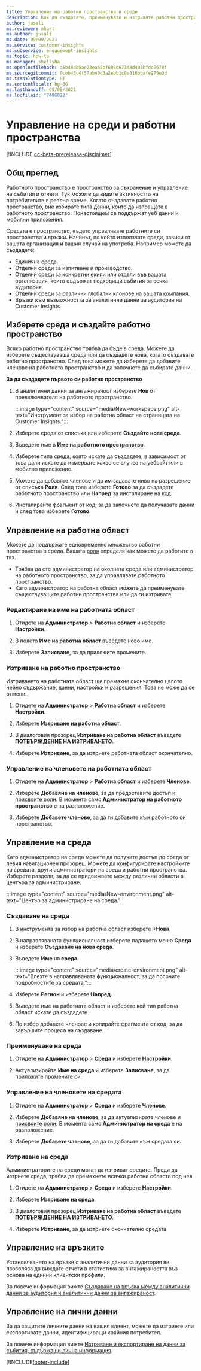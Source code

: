 ```yaml
---
title: Управление на работни пространства и среди
description: Как да създавате, преименувате и изтривате работни пространства и среди.
author: jusali
ms.reviewer: mhart
ms.author: jusali
ms.date: 09/09/2021
ms.service: customer-insights
ms.subservice: engagement-insights
ms.topic: how-to
ms.manager: shellyha
ms.openlocfilehash: a5b48db5ae23ea65bf608d67348d493bfdc7678f
ms.sourcegitcommit: 0ceb46c4f57ab49d3a2ebb1c8a816bbafe979e3d
ms.translationtype: HT
ms.contentlocale: bg-BG
ms.lasthandoff: 09/09/2021
ms.locfileid: "7486022"
---
```

# <a name="manage-environments-and-workspaces"></a>Управление на среди и работни пространства

[!INCLUDE [cc-beta-prerelease-disclaimer](includes/cc-beta-prerelease-disclaimer.md)]

## <a name="overview"></a>Общ преглед

Работното пространство е пространство за съхранение и управление на събития и отчети. Тук можете да видите активността на потребителите в реално време. Когато създавате работно пространство, вие избирате типа данни, които да изпращате в работното пространство. Понастоящем се поддържат уеб данни и мобилни приложения.

Средата е пространство, където управлявате работните си пространства и връзки. Начинът, по който използвате среди, зависи от вашата организация и вашия случай на употреба. Например можете да създадете:

-   Единична среда.
-   Отделни среди за изпитване и производство.
-   Отделни среди за конкретни екипи или отдели във вашата организация, които съдържат подходящи събития за всяка аудитория.
-   Отделни среди за различни глобални клонове на вашата компания.
-   Връзки към възможността за аналитични данни за аудитория на Customer Insights.

## <a name="choose-an-environment-and-create-a-workspace"></a>Изберете среда и създайте работно пространство 

Всяко работно пространство трябва да бъде в среда. Можете да изберете съществуваща среда или да създадете нова, когато създавате работно пространство. След това можете да изберете да добавите членове на работното пространство и да започнете да събирате данни.

**За да създадете първото си работно пространство**

1. В аналитични данни за ангажираност изберете **Нов** от превключвателя на работното пространство. 

   :::image type="content" source="media/New-workspace.png" alt-text="Инструмент за избор на работна област на страницата на Customer Insights.":::

1. Изберете среда от списъка или изберете **Създайте нова среда**.

1. Въведете име в **Име на работното пространство**. 

1. Изберете типа среда, която искате да създадете, в зависимост от това дали искате да измервате какво се случва на уебсайт или в мобилно приложение. 

1. Можете да добавяте членове и да им задавате ниво на разрешение от списъка **Роля**. След това изберете **Готово** за да създадете работното пространство или **Напред** за инсталиране на код. 

1. Инсталирайте фрагмент от код, за да започнете да получавате данни и след това изберете **Готово**. 

## <a name="manage-a-workspace"></a>Управление на работна област

Можете да поддържате едновременно множество работни пространства в среда. Вашата [роля](user-roles.md) определя как можете да работите в тях. 

 - Трябва да сте администратор на околната среда или администратор на работното пространство, за да управлявате работното пространство.
 - Като администратор на работна област можете да преименувате съществуващите работни пространства или да ги изтривате. 

### <a name="edit-a-workspace-name"></a>Редактиране на име на работната област

1. Отидете на **Администратор** > **Работна област** и изберете **Настройки**.

1. В полето **Име на работна област** въведете ново име.

1. Изберете **Записване**, за да приложите промените.

### <a name="delete-a-workspace"></a>Изтриване на работно пространство

Изтриването на работната област ще премахне окончателно цялото нейно съдържание, данни, настройки и разрешения. Това не може да се отмени.

1. Отидете на **Администратор** > **Работна област** и изберете **Настройки**.

1. Изберете **Изтриване на работна област**. 

1. В диалоговия прозорец **Изтриване на работна област** въведете **ПОТВЪРЖДЕНИЕ НА ИЗТРИВАНЕТО**. 

1. Изберете **Изтриване**, за да изтриете работната област окончателно.

### <a name="manage-workspace-members"></a>Управление на членовете на работната област

1. Отидете на **Администратор** > **Работна област** и изберете **Членове**.

1. Изберете **Добавяне на членове**, за да предоставите достъп и [присвоите роли](user-roles.md). В момента само **Администратор на работното пространство** е на разположение.

1. Изберете **Добавете членове**, за да ги добавите към работното си пространство.

## <a name="manage-an-environment"></a>Управление на среда

Като администратор на среда можете да получите достъп до среда от левия навигационен прозорец. Можете да конфигурирате настройките на средата, други администратори на среда и работни пространства. Изберете раздели, за да се придвижвате между различни области в центъра за администриране.

:::image type="content" source="media/New-environment.png" alt-text="Център за администриране на среда.":::

### <a name="create-an-environment"></a>Създаване на среда

1. В инструмента за избор на работна област изберете **+Нова**.

1. В направляваната функционалност изберете падащото меню **Среда** и изберете **Създаване на нова среда**. 

1. Въведете **Име на среда**.

   :::image type="content" source="media/create-environment.png" alt-text="Влезте в направляваната функционалност, за да посочите подробностите за средата.":::

1. Изберете **Регион** и изберете **Напред**. 

1. Въведете име на работната област и изберете кой тип работна област искате да създадете. 

1.  По избор добавете членове и копирайте фрагмента от код, за да завършите процеса на създаване.

### <a name="rename-an-environment"></a>Преименуване на среда

1. Отидете на **Администратор** > **Среда** и изберете **Настройки**.

1. Актуализирайте **Име на среда** и изберете **Записване**, за да приложите промените си.

### <a name="manage-environment-members"></a>Управление на членовете на средата

1. Отидете на **Администратор** > **Среда** и изберете **Членове**.

1. Изберете **Добавяне на членове**, за да актуализирате членове и [присвоите роли](user-roles.md). В момента само **Администратор на среда** е на разположение.

1. Изберете **Добавете членове**, за да ги добавите към средата си.

### <a name="delete-an-environment"></a>Изтриване на среда

Администраторите на среди могат да изтриват средите. Преди да изтриете среда, трябва да премахнете всички работни области под нея.

1. Отидете на **Администратор** > **Среда** и изберете **Настройки**.

1. Изберете **Изтриване на среда**. 

1. В диалоговия прозорец **Изтриване на работна област** въведете **ПОТВЪРЖДЕНИЕ НА ИЗТРИВАНЕТО**. 

1. Изберете **Изтриване**, за да изтриете окончателно средата.

## <a name="manage-connections"></a>Управление на връзките

Установяването на връзки с аналитични данни за аудитория ви позволява да виждате отчети в статистика за ангажираността въз основа на единни клиентски профили. 

За повече информация вижте [Създаване на връзка между аналитични данни за аудитория и аналитични данни за ангажираност](integrate-audience-insights-engagement-insights.md).

## <a name="manage-personal-data"></a>Управление на лични данни

За да защитите личните данни на вашия клиент, можете да изтриете или експортирате данни, идентифициращи крайния потребител.

За повече информация вижте [Изтриване и експортиране на данни за събития, съдържащи лична информация](delete-export-personal-data.md).


[!INCLUDE[footer-include](../includes/footer-banner.md)]
